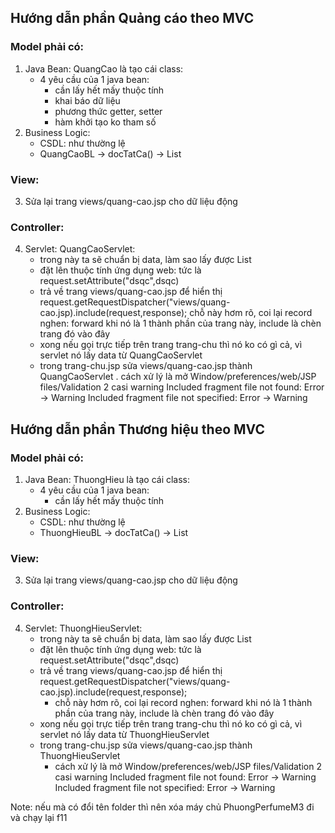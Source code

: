 ## Hướng dẫn phần Quảng cáo theo MVC
### Model phải có:
1. Java Bean: QuangCao là tạo cái class:
	- 4 yêu cầu của 1 java bean: 
		+ cần lấy hết mấy thuộc tính
		+ khai báo dữ liệu
		+ phương thức getter, setter
		+ hàm khởi tạo ko tham số
2. Business Logic: 
	- CSDL: như thường lệ
	- QuangCaoBL -> docTatCa() -> List<QuangCao>
### View:
3. Sửa lại trang views/quang-cao.jsp cho dữ liệu động
### Controller:
4. Servlet: QuangCaoServlet: 
	+ trong này ta sẽ chuẩn bị data, làm sao lấy được List<QuangCao>
	+ đặt lên thuộc tính ứng dụng web: tức là request.setAttribute("dsqc",dsqc)
	+ trả về trang views/quang-cao.jsp để hiển thị
		request.getRequestDispatcher("views/quang-cao.jsp).include(request,response); 
		chỗ này hơm rõ, coi lại record nghen: forward khi nó là 1 thành phần của trang này, include là chèn trang đó vào đây
	+ xong nếu gọi trực tiếp trên trang trang-chu thì nó ko có gì cả, vì servlet nó lấy data từ QuangCaoServlet
	+ trong trang-chu.jsp sửa views/quang-cao.jsp thành QuangCaoServlet
		. cách xử lý là mở Window/preferences/web/JSP files/Validation 2 casi warning 
			Included fragment file not found: Error -> Warning
			Included fragment file not specified: Error -> Warning

## Hướng dẫn phần Thương hiệu theo MVC
### Model phải có:
1. Java Bean: ThuongHieu là tạo cái class:
	- 4 yêu cầu của 1 java bean: 
		+ cần lấy hết mấy thuộc tính
2. Business Logic: 
	- CSDL: như thường lệ
	- ThuongHieuBL -> docTatCa() -> List<ThuongHieu>
### View:
3. Sửa lại trang views/quang-cao.jsp cho dữ liệu động
### Controller:
4. Servlet: ThuongHieuServlet: 
	+ trong này ta sẽ chuẩn bị data, làm sao lấy được List<ThuongHieu>
	+ đặt lên thuộc tính ứng dụng web: tức là request.setAttribute("dsqc",dsqc)
	+ trả về trang views/quang-cao.jsp để hiển thị
		request.getRequestDispatcher("views/quang-cao.jsp).include(request,response); 
		+ chỗ này hơm rõ, coi lại record nghen: forward khi nó là 1 thành phần của trang này, include là chèn trang đó vào đây
	+ xong nếu gọi trực tiếp trên trang trang-chu thì nó ko có gì cả, vì servlet nó lấy data từ ThuongHieuServlet
	+ trong trang-chu.jsp sửa views/quang-cao.jsp thành ThuongHieuServlet
		+ cách xử lý là mở Window/preferences/web/JSP files/Validation 2 casi warning 
			Included fragment file not found: Error -> Warning
			Included fragment file not specified: Error -> Warning

Note: nếu mà có đổi tên folder thì nên xóa máy chủ PhuongPerfumeM3 đi và chạy lại f11
